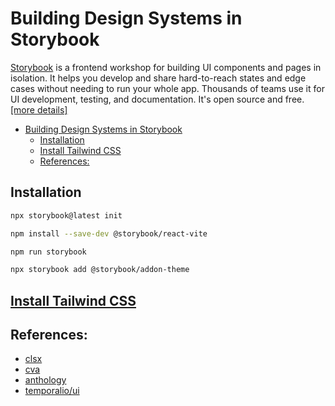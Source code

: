 # Building Design Systems in Storybook

[Storybook](https://storybook.js.org/docs#what-is-storybook) is a frontend workshop for building UI components and pages in isolation. It helps you develop and share hard-to-reach states and edge cases without needing to run your whole app. Thousands of teams use it for UI development, testing, and documentation. It's open source and free.[[more details]](https://stevekinney.net/courses/storybook/setting-up)

- [Building Design Systems in Storybook](#building-design-systems-in-storybook)
  - [Installation](#installation)
  - [Install Tailwind CSS](#install-tailwind-css)
  - [References:](#references)

## Installation

```sh
npx storybook@latest init

npm install --save-dev @storybook/react-vite

npm run storybook

npx storybook add @storybook/addon-theme

```

## [Install Tailwind CSS](https://github.com/mehradi-github/ref-portfolio?tab=readme-ov-file#install-tailwind-css-with-nextjs)

## References:

- [clsx](https://www.npmjs.com/package/clsx)
- [cva](https://cva.style/docs)
- [anthology](https://github.com/stevekinney/anthology/tree/live-coding)
- [temporalio/ui](https://github.com/temporalio/ui/blob/main/src/lib/theme/plugin.ts)

